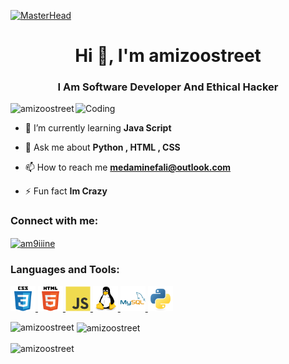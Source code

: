 [![MasterHead](https://i.pinimg.com/originals/87/f3/f1/87f3f1425b217691da645e97dbb50d55.gif)]()
<h1 align="center">Hi 👋, I'm amizoostreet</h1>
<h3 align="center">I Am Software Developer And Ethical Hacker</h3>
<img align="right" alt="Coding" width="400" src="https://i.pinimg.com/originals/e4/26/70/e426702edf874b181aced1e2fa5c6cde.gif">

<p align="left"> <img src="https://komarev.com/ghpvc/?username=amizoostreet&label=Profile%20views&color=0e75b6&style=flat" alt="amizoostreet" /> </p>

- 🌱 I’m currently learning **Java Script**

- 💬 Ask me about **Python , HTML , CSS**

- 📫 How to reach me **medaminefali@outlook.com**

- ⚡ Fun fact **Im Crazy**

<h3 align="left">Connect with me:</h3>
<p align="left">
<a href="https://instagram.com/am9iiine" target="blank"><img align="center" src="https://raw.githubusercontent.com/rahuldkjain/github-profile-readme-generator/master/src/images/icons/Social/instagram.svg" alt="am9iiine" height="30" width="40" /></a>
</p>

<h3 align="left">Languages and Tools:</h3>
<p align="left"> <a href="https://www.w3schools.com/css/" target="_blank" rel="noreferrer"> <img src="https://raw.githubusercontent.com/devicons/devicon/master/icons/css3/css3-original-wordmark.svg" alt="css3" width="40" height="40"/> </a> <a href="https://www.w3.org/html/" target="_blank" rel="noreferrer"> <img src="https://raw.githubusercontent.com/devicons/devicon/master/icons/html5/html5-original-wordmark.svg" alt="html5" width="40" height="40"/> </a> <a href="https://developer.mozilla.org/en-US/docs/Web/JavaScript" target="_blank" rel="noreferrer"> <img src="https://raw.githubusercontent.com/devicons/devicon/master/icons/javascript/javascript-original.svg" alt="javascript" width="40" height="40"/> </a> <a href="https://www.linux.org/" target="_blank" rel="noreferrer"> <img src="https://raw.githubusercontent.com/devicons/devicon/master/icons/linux/linux-original.svg" alt="linux" width="40" height="40"/> </a> <a href="https://www.mysql.com/" target="_blank" rel="noreferrer"> <img src="https://raw.githubusercontent.com/devicons/devicon/master/icons/mysql/mysql-original-wordmark.svg" alt="mysql" width="40" height="40"/> </a> <a href="https://www.python.org" target="_blank" rel="noreferrer"> <img src="https://raw.githubusercontent.com/devicons/devicon/master/icons/python/python-original.svg" alt="python" width="40" height="40"/> </a> </p>

<p><img align="left" src="https://github-readme-stats.vercel.app/api/top-langs?username=amizoostreet&show_icons=true&locale=en&layout=compact" alt="amizoostreet" /></p>

<p>&nbsp;<img align="center" src="https://github-readme-stats.vercel.app/api?username=amizoostreet&show_icons=true&locale=en" alt="amizoostreet" /></p>

<p><img align="center" src="https://github-readme-streak-stats.herokuapp.com/?user=amizoostreet&" alt="amizoostreet" /></p>
